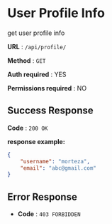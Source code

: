 # User Profile Info

get user profile info

**URL** : `/api/profile/`

**Method** : `GET`

**Auth required** : YES

**Permissions required** : NO

## Success Response

**Code** : `200 OK`

**response example:**
```json
{
    "username": "morteza",
    "email": "abc@gmail.com"
}
```

## Error Response

* **Code** : `403 FORBIDDEN`
